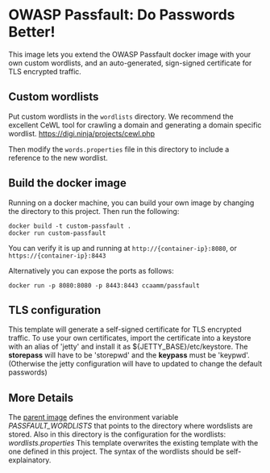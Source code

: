 # OWASP Passfault: Do Passwords Better!

This image lets you extend the OWASP Passfault docker image with your own custom wordlists, and an auto-generated, sign-signed certificate for TLS encrypted traffic.

## Custom wordlists
Put custom wordlists in the `wordlists` directory.  We recommend the excellent CeWL tool for crawling a domain and generating a domain specific wordlist. https://digi.ninja/projects/cewl.php

Then modify the `words.properties` file in this directory to include a reference to the new wordlist.  

## Build the docker image
Running on a docker machine, you can build your own image by changing the directory to this project.  Then run the following:
```
docker build -t custom-passfault .
docker run custom-passfault
```

You can verify it is up and running at `http://{container-ip}:8080`, or `https://{container-ip}:8443`

Alternatively you can expose the ports as follows:

`docker run -p 8080:8080 -p 8443:8443 ccaamm/passfault`


## TLS configuration
This template will generate a self-signed certificate for TLS encrypted traffic.  To use your own certificates, import the certificate into a keystore with an alias of 'jetty' and install it as ${JETTY_BASE}/etc/keystore. The __storepass__ will have to be 'storepwd' and the __keypass__ must be 'keypwd'.  (Otherwise the jetty configuration will have to updated to change the default passwords)

## More Details
The [parent image](https://github.com/c-a-m/passfault-docker) defines the environment variable *PASSFAULT_WORDLISTS* that points to the directory where wordslists are stored.  Also in this directory is the configuration for the wordlists: _wordlists.properties_
This template overwrites the existing template with the one defined in this project.  The syntax of the wordlists should be self-explainatory.


